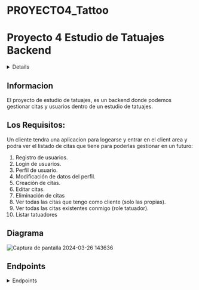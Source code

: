 # PROYECTO4_Tattoo

# Proyecto 4 Estudio de Tatuajes Backend

<details>
  <ol>
    <li><a href="#informacion">Informacion</a></li>
    <li><a href="#requisitos">Los Requisitos</a></li>
    <li><a href="#diagrama-bd">Diagrama</a></li>
    <li><a href="#endpoints">Endpoints</a></li>
    
  </ol>
</details>

## Informacion
El proyecto de estudio de tatuajes, es un backend donde podemos gestionar citas y usuarios dentro de un estudio de tatuajes. 

## Los Requisitos:
Un cliente tendra una aplicacion para logearse y entrar en el client area y podra ver el listado de citas que tiene para poderlas gestionar en un futuro:

1. Registro de usuarios.
2. Login de usuarios.
3. Perfil de usuario.
4. Modificación de datos del perfil.
5. Creación de citas.
6. Editar citas.
7. Eliminación de citas
8. Ver todas las citas que tengo como cliente (solo las propias).
9. Ver todas las citas existentes conmigo (role tatuador).
10. Listar tatuadores

## Diagrama

![Captura de pantalla 2024-03-26 143636](https://github.com/CodeRichie/PROYECTO4_Tattoo/assets/154466364/4b0bd23e-76c2-4fd9-a452-9818b0d9e7b6)


## Endpoints
<details>
<summary>Endpoints</summary>

- REGISTER/LOGIN

    //ADMIN ARTIST, CLIENT
    - Registro de usuarios.

            POST http://localhost:3000/api/users/create
        body:
        ``` js
            {
		         "firstName": "eduard kans",
		         "email": "kans@hotmail.com",
		         "password": "12345678",
		         "role": "Admin"
            }
        ```
- USERS INFO

    //ADMIN, ARTIST, CLIENT
    - Ver perfil.
            
            GET http://localhost:3000/api/users/profile/
    

    //ADMIN, ARTIST, CLIENT
    - Modificar los datos.
    
            PUT http://localhost:3000/api/users/profile/update

         body:
        ```js
            {
	                  "id": 1,
	                  "firstName": "Gerardo",
	                  "lastName": null,
	                  "email": "gerardo@yahoo.com",
                      "phone": null,
	                  "isActive": true,
                      "name": "client"
            }


    //ADMIN ARTIST, CLIENT
    - Logear el user. 

            POST http://localhost:3000/api/auth/login  
        body:
        ``` js
            {
                "email": "hafren@aol.com",
                "password": "87654321"
            }
        ```
    
- APPOINTMENTS INFO

    //ADMIN, ARTIST
    - pedir la cita.
    
            POST http://localhost:3000/api/appointments/create
        
        body:
        ```js
            {
                "day_date": "2024-01-26",
	            "description": "little moon",
	            "artist":1,
	            "client":34,
	            "price"50: 
                
            }

        - ARTISTS INFO

    //ADMIN, ARTIST, CLIENT
    - Lista de los artistas
            
            GET http://localhost:3000/api/artists
      //ARTIST
    - Ver las citas de cada artista.
    
            GET http://localhost:3000/api/appointments/artist/appointment
    
    //CLIENT
    - Ver mis citas con un get
        
            GET http://localhost:3000/api/appointments/client/appointment


    //ADMIN, ARTIST, CLIENT
    - Eliminar citas con el delete
    
            DELETE http://localhost:3000/api/appointments/2
    
    
    //ADMIN, ARTIST
    - Editar citas con el put
    
            PUT http://localhost:3000/api/appointments/3

        body:
        ```js
            {
                "day_date": "2024-01-26",
	            "description": "la que sea",
	            "artist":5,
	            "client":9,
	            "price": 9734
                
            }

    //ARTIST
    - Ver todas las citas existentes conmigo (role tatuador).
    
            GET http://localhost:3000/api/appointments/artist/appointment




    


</details>
